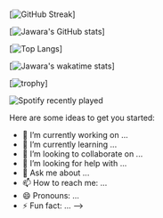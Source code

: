 ### 

[![GitHub Streak](https://github-readme-streak-stats.herokuapp.com?user=jawaragordon)]

[![Jawara's GitHub stats](https://github-readme-stats.vercel.app/api?username=jawaragordon&show_icons=true&theme=dark)]

[![Top Langs](https://github-readme-stats.vercel.app/api/top-langs/?username=jawaragordon&layout=compact)]

[![Jawara's wakatime stats](https://github-readme-stats.vercel.app/api/wakatime?username=JawaraGordon)]

[![trophy](https://github-profile-trophy.vercel.app/?username=jawaragordon&theme=darkhub)]

![Spotify recently played](https://spotify-recently-played-readme.vercel.app/api?user=eeuwxa3shvcx8p4d3dotoetc0&unique=true)

Here are some ideas to get you started:

- 🔭 I’m currently working on ...
- 🌱 I’m currently learning ...
- 👯 I’m looking to collaborate on ...
- 🤔 I’m looking for help with ...
- 💬 Ask me about ...
- 📫 How to reach me: ...
- 😄 Pronouns: ...
- ⚡ Fun fact: ...
-->

